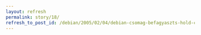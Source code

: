 ```yaml
---
layout: refresh
permalink: story/18/
refresh_to_post_id: /debian/2005/02/04/debian-csomag-befagyaszts-hold-csomag-sttusz-belltsa
---
```

